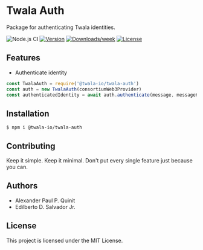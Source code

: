 # Twala Auth

Package for authenticating Twala identities.

![Node.js CI](https://github.com/twala-io/twala-auth/workflows/Node.js%20CI/badge.svg)
[![Version](https://img.shields.io/npm/v/@twala-io/twala-auth.svg)](https://npmjs.org/package/@twala-io/twala-auth)
[![Downloads/week](https://img.shields.io/npm/dw/@twala-io/twala-auth.svg)](https://npmjs.org/package/@twala-io/twala-auth)
[![License](https://img.shields.io/npm/l/@twala-io/twala-auth.svg)](https://github.com/twala-io/twala-auth/blob/master/package.json)

## Features

* Authenticate identity
```js
const TwalaAuth = require('@twala-io/twala-auth')
const auth = new TwalaAuth(consortiumWeb3Provider)
const authenticatedIdentity = await auth.authenticate(message, messageHash, v, r, s)
```

## Installation

```sh-session
$ npm i @twala-io/twala-auth
```

## Contributing

Keep it simple. Keep it minimal. Don't put every single feature just because you can.

## Authors

* Alexander Paul P. Quinit
* Edilberto D. Salvador Jr.

## License

This project is licensed under the MIT License.
